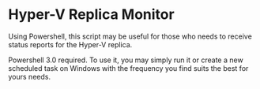 # Hyper-V Replica Monitor

Using Powershell, this script may be useful for those who needs to receive status reports for the Hyper-V replica.

Powershell 3.0 required.
To use it, you may simply run it or create a new scheduled task on Windows with the frequency you find suits the best for yours needs.